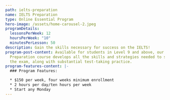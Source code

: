 ```yaml
---
path: ielts-preparation
name: IELTS Preparation
type: Online Essential Program
hero-image: /assets/home-carousel-2.jpeg
programDetails:
  lessonsPerWeek: 12
  hoursPerWeek: "10"
  minutesPerLesson: 50
description: Gain the skills necessary for success on the IELTS!
program-post-content: Available for students in Level 9 and above, our IELTS
  Preparation course develops all the skills and strategies needed to succeed on
  the exam, along with substantial test-taking practice.
program-features-content: |-
  ### Program Features:

  * $150 per week, four weeks minimum enrollment
  * 2 hours per day/ten hours per week
  * Start any Monday
---
```


